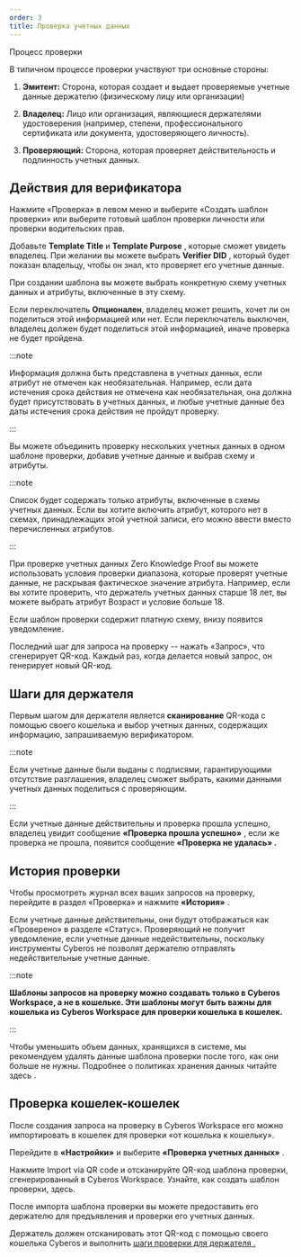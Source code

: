 ```yaml
---
order: 3
title: Проверка учетных данных
---
```


Процесс проверки

В типичном процессе проверки участвуют три основные стороны:

1. **Эмитент:** Сторона, которая создает и выдает проверяемые учетные данные держателю (физическому лицу или организации)

2. **Владелец:** Лицо или организация, являющиеся держателями удостоверения (например, степени, профессионального сертификата или документа, удостоверяющего личность).

3. **Проверяющий:** Сторона, которая проверяет действительность и подлинность учетных данных.

## **Действия для верификатора**

Нажмите «Проверка» в левом меню и выберите «Создать шаблон проверки» или выберите готовый шаблон проверки личности или проверки водительских прав.

Добавьте **Template Title** и **Template Purpose** , которые сможет увидеть владелец. При желании вы можете выбрать **Verifier DID** , который будет показан владельцу, чтобы он знал, кто проверяет его учетные данные.

При создании шаблона вы можете выбрать конкретную схему учетных данных и атрибуты, включенные в эту схему.

Если переключатель **Опционален**, владелец может решить, хочет ли он поделиться этой информацией или нет. Если переключатель выключен, владелец должен будет поделиться этой информацией, иначе проверка не будет пройдена.

:::note 

Информация должна быть представлена ​​в учетных данных, если атрибут не отмечен как необязательная. Например, если дата истечения срока действия не отмечена как необязательная, она должна будет присутствовать в учетных данных, и любые учетные данные без даты истечения срока действия не пройдут проверку.

:::

Вы можете объединить проверку нескольких учетных данных в одном шаблоне проверки, добавив учетные данные и выбрав схему и атрибуты.

:::note 

Список будет содержать только атрибуты, включенные в схемы учетных данных. Если вы хотите включить атрибут, которого нет в схемах, принадлежащих этой учетной записи, его можно ввести вместо перечисленных атрибутов.

:::

При проверке учетных данных Zero Knowledge Proof вы можете использовать условия проверки диапазона, которые проверят учетные данные, не раскрывая фактическое значение атрибута. Например, если вы хотите проверить, что держатель учетных данных старше 18 лет, вы можете выбрать атрибут Возраст и условие больше 18.

Если шаблон проверки содержит платную схему, внизу появится уведомление.

Последний шаг для запроса на проверку -- нажать «Запрос», что сгенерирует QR-код. Каждый раз, когда делается новый запрос, он генерирует новый QR-код.

## **Шаги для держателя**

Первым шагом для держателя является **сканирование** QR-кода с помощью своего кошелька и выбор учетных данных, содержащих информацию, запрашиваемую верификатором.

:::note 

Если учетные данные были выданы с подписями, гарантирующими отсутствие разглашения, владелец сможет выбрать, какими данными учетных данных поделиться с проверяющим.

:::

Если учетные данные действительны и проверка прошла успешно, владелец увидит сообщение **«Проверка прошла успешно»** , если же проверка не прошла, появится сообщение **«Проверка не удалась» .**

## **История проверки**

Чтобы просмотреть журнал всех ваших запросов на проверку, перейдите в раздел «Проверка» и нажмите **«История»** .

Если учетные данные действительны, они будут отображаться как «Проверено» в разделе «Статус». Проверяющий не получит уведомление, если учетные данные недействительны, поскольку инструменты Cyberos не позволят держателю отправлять недействительные учетные данные.

:::note 

**Шаблоны запросов на проверку можно создавать только в Cyberos Workspace, а не в кошельке. Эти шаблоны могут быть важны для кошелька из Cyberos Workspace для проверки кошелька в кошелек.**

:::

Чтобы уменьшить объем данных, хранящихся в системе, мы рекомендуем удалять данные шаблона проверки после того, как они больше не нужны. Подробнее о политиках хранения данных читайте здесь .

## **Проверка кошелек-кошелек**

После создания запроса на проверку в Cyberos Workspace его можно импортировать в кошелек для проверки «от кошелька к кошельку».

Перейдите в **«Настройки»** и выберите **«Проверка учетных данных»** .

Нажмите Import via QR code и отсканируйте QR-код шаблона проверки, сгенерированный в Cyberos Workspace. Узнайте, как создать шаблон проверки, здесь.

После импорта шаблона проверки вы можете предоставить его держателю для предъявления и проверки его учетных данных.

Держатель должен отсканировать этот QR-код с помощью своего кошелька Cyberos и выполнить [шаги проверки для держателя .](./proverka-uchetnykh-dannykh#шаги-для-держателя)


